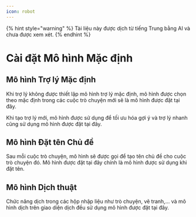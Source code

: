 ```yaml
---
icon: robot
---
```


{% hint style="warning" %}
Tài liệu này được dịch từ tiếng Trung bằng AI và chưa được xem xét.
{% endhint %}

# Cài đặt Mô hình Mặc định

## Mô hình Trợ lý Mặc định

Khi trợ lý không được thiết lập mô hình trợ lý mặc định, mô hình được chọn theo mặc định trong các cuộc trò chuyện mới sẽ là mô hình được đặt tại đây.

Khi tạo trợ lý mới, mô hình được sử dụng để tối ưu hóa gợi ý và trợ lý nhanh cũng sử dụng mô hình được đặt tại đây.

## Mô hình Đặt tên Chủ đề

Sau mỗi cuộc trò chuyện, mô hình sẽ được gọi để tạo tên chủ đề cho cuộc trò chuyện đó. Mô hình được đặt tại đây chính là mô hình được sử dụng khi đặt tên.

## Mô hình Dịch thuật

Chức năng dịch trong các hộp nhập liệu như trò chuyện, vẽ tranh,... và mô hình dịch trên giao diện dịch đều sử dụng mô hình được đặt tại đây.